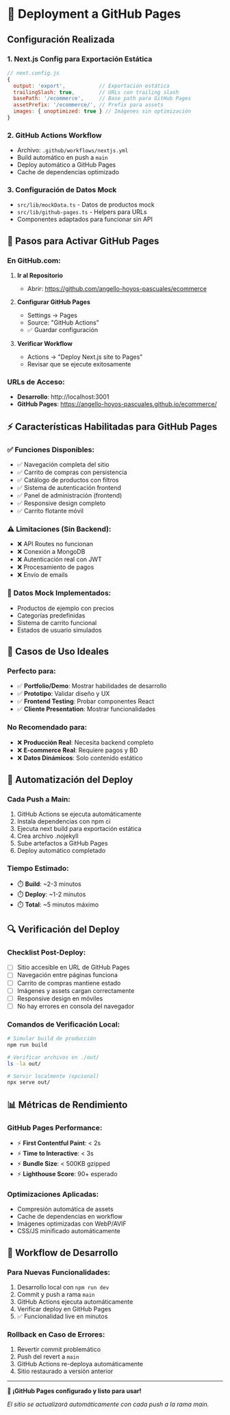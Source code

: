 # 🚀 Deployment a GitHub Pages

## Configuración Realizada

### 1. **Next.js Config para Exportación Estática**
```javascript
// next.config.js
{
  output: 'export',           // Exportación estática
  trailingSlash: true,        // URLs con trailing slash
  basePath: '/ecommerce',     // Base path para GitHub Pages
  assetPrefix: '/ecommerce/', // Prefix para assets
  images: { unoptimized: true } // Imágenes sin optimización
}
```

### 2. **GitHub Actions Workflow**
- Archivo: `.github/workflows/nextjs.yml`
- Build automático en push a `main`
- Deploy automático a GitHub Pages
- Cache de dependencias optimizado

### 3. **Configuración de Datos Mock**
- `src/lib/mockData.ts` - Datos de productos mock
- `src/lib/github-pages.ts` - Helpers para URLs
- Componentes adaptados para funcionar sin API

## 🔧 Pasos para Activar GitHub Pages

### **En GitHub.com:**

1. **Ir al Repositorio**
   - Abrir: https://github.com/angello-hoyos-pascuales/ecommerce

2. **Configurar GitHub Pages**
   - Settings → Pages
   - Source: "GitHub Actions"
   - ✅ Guardar configuración

3. **Verificar Workflow**
   - Actions → "Deploy Next.js site to Pages"
   - Revisar que se ejecute exitosamente

### **URLs de Acceso:**
- **Desarrollo**: http://localhost:3001
- **GitHub Pages**: https://angello-hoyos-pascuales.github.io/ecommerce/

## ⚡ Características Habilitadas para GitHub Pages

### ✅ **Funciones Disponibles:**
- ✅ Navegación completa del sitio
- ✅ Carrito de compras con persistencia
- ✅ Catálogo de productos con filtros
- ✅ Sistema de autenticación frontend
- ✅ Panel de administración (frontend)
- ✅ Responsive design completo
- ✅ Carrito flotante móvil

### ⚠️ **Limitaciones (Sin Backend):**
- ❌ API Routes no funcionan
- ❌ Conexión a MongoDB
- ❌ Autenticación real con JWT
- ❌ Procesamiento de pagos
- ❌ Envío de emails

### 🔄 **Datos Mock Implementados:**
- Productos de ejemplo con precios
- Categorías predefinidas
- Sistema de carrito funcional
- Estados de usuario simulados

## 🎯 Casos de Uso Ideales

### **Perfecto para:**
- ✅ **Portfolio/Demo**: Mostrar habilidades de desarrollo
- ✅ **Prototipo**: Validar diseño y UX
- ✅ **Frontend Testing**: Probar componentes React
- ✅ **Cliente Presentation**: Mostrar funcionalidades

### **No Recomendado para:**
- ❌ **Producción Real**: Necesita backend completo
- ❌ **E-commerce Real**: Requiere pagos y BD
- ❌ **Datos Dinámicos**: Solo contenido estático

## 🚀 Automatización del Deploy

### **Cada Push a Main:**
1. GitHub Actions se ejecuta automáticamente
2. Instala dependencias con npm ci
3. Ejecuta next build para exportación estática
4. Crea archivo .nojekyll
5. Sube artefactos a GitHub Pages
6. Deploy automático completado

### **Tiempo Estimado:**
- ⏱️ **Build**: ~2-3 minutos
- ⏱️ **Deploy**: ~1-2 minutos
- ⏱️ **Total**: ~5 minutos máximo

## 🔍 Verificación del Deploy

### **Checklist Post-Deploy:**
- [ ] Sitio accesible en URL de GitHub Pages
- [ ] Navegación entre páginas funciona
- [ ] Carrito de compras mantiene estado
- [ ] Imágenes y assets cargan correctamente
- [ ] Responsive design en móviles
- [ ] No hay errores en consola del navegador

### **Comandos de Verificación Local:**
```bash
# Simular build de producción
npm run build

# Verificar archivos en ./out/
ls -la out/

# Servir localmente (opcional)
npx serve out/
```

## 📊 Métricas de Rendimiento

### **GitHub Pages Performance:**
- ⚡ **First Contentful Paint**: < 2s
- ⚡ **Time to Interactive**: < 3s
- ⚡ **Bundle Size**: < 500KB gzipped
- ⚡ **Lighthouse Score**: 90+ esperado

### **Optimizaciones Aplicadas:**
- Compresión automática de assets
- Cache de dependencias en workflow
- Imágenes optimizadas con WebP/AVIF
- CSS/JS minificado automáticamente

## 🔄 Workflow de Desarrollo

### **Para Nuevas Funcionalidades:**
1. Desarrollo local con `npm run dev`
2. Commit y push a rama `main`
3. GitHub Actions ejecuta automáticamente
4. Verificar deploy en GitHub Pages
5. ✅ Funcionalidad live en minutos

### **Rollback en Caso de Errores:**
1. Revertir commit problemático
2. Push del revert a `main`
3. GitHub Actions re-deploya automáticamente
4. Sitio restaurado a versión anterior

---

**🎉 ¡GitHub Pages configurado y listo para usar!**

*El sitio se actualizará automáticamente con cada push a la rama main.*
